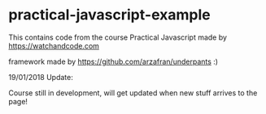 # practical-javascript-example
This contains code from the course Practical Javascript made by https://watchandcode.com

framework made by https://github.com/arzafran/underpants :)


19/01/2018 Update:

Course still in development, will get updated when new stuff arrives to the page!
